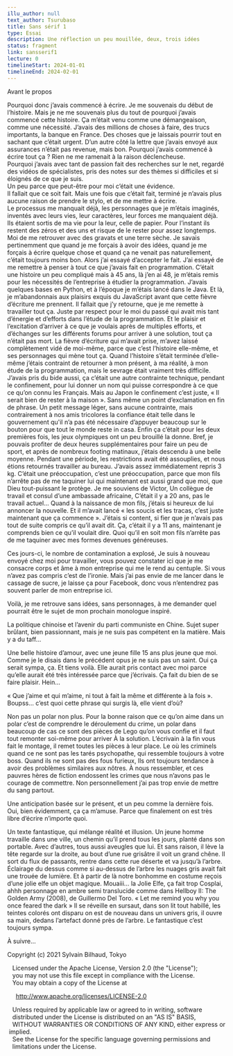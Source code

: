 ```yaml
---
illu_author: null
text_author: Tsurubaso
title: Sans sérif 1
type: Essai
description: Une réflection un peu mouillée, deux, trois idées
status: fragment
link: sansserif1
lecture: 0
timelineStart: 2024-01-01
timelineEnd: 2024-02-01
---
```


Avant le propos

Pourquoi donc j’avais commencé à écrire. 
Je me souvenais du début de l’histoire. Mais je ne me souvenais plus du tout de pourquoi j’avais commencé cette histoire. Ça m’était venu comme une démangeaison, comme une nécessité. J’avais des millions de choses à faire, des trucs importants, la banque en France. 
Des choses que je laissais pourrir tout en sachant que c’était urgent. D’un autre côté la lettre que j’avais envoyé aux assurances n’était pas revenue, mais bon. 
Pourquoi j’avais commencé à écrire tout ça ? 
Rien ne me ramenait à la raison déclencheuse.   
Pourquoi j’avais avec tant de passion fait des recherches sur le net, regardé des vidéos de spécialistes, pris des notes sur des thèmes si difficiles et si éloignés de ce que je suis.   
Un peu parce que peut-être pour moi c’était une évidence.   
Il fallait que ce soit fait. 
Mais une fois que c’était fait, terminé je n’avais plus aucune raison de prendre le stylo, et de me mettre à écrire.   
Le processus me manquait déjà, les personnages que je m’étais imaginés, inventés avec leurs vies, leur caractères, leur forces me manquaient déjà. 
Ils étaient sortis de ma vie pour la leur, celle de papier. 
Pour l’instant ils restent des zéros et des uns et risque de le rester pour assez longtemps. 
Moi de me retrouver avec des gravats et une terre sèche. 
Je savais pertinemment que quand je me forçais à avoir des idées, quand je me forçais à écrire quelque chose et quand ça ne venait pas naturellement, c’était toujours moins bon. 
Alors j’ai essayé d’accepter le fait. J’ai essayé de me remettre à penser à tout ce que j’avais fait en programmation. 
C’était une histoire un peu compliqué mais à 45 ans, là j’en ai 48, je m’étais remis pour les nécessités de l’entreprise à étudier la programmation.
J’avais quelques bases en Python, et à l’époque je m’étais lancé dans le Java. Et là, je m’abandonnais aux plaisirs exquis du JavaScript avant que cette fièvre d’écriture me prennent. 
Il fallait que j’y retourne, que je me remette à travailler tout ça.
Juste par respect pour le moi du passé qui avait mis tant d’énergie et d’efforts dans l’étude de la programmation. 
Et le plaisir et l’excitation d’arriver à ce que je voulais après de multiples efforts, et d’échanges sur les différents forums pour arriver à une solution, tout ça n’était pas mort.
La fièvre d’écriture qui m’avait prise, m’avez laissé complètement vidé de moi-même, parce que c’est l’histoire elle-même, et ses personnages qui mène tout ça. 
Quand l’histoire s’était terminée d’elle-même j’étais contraint de retourner à mon présent, à ma réalité, à mon étude de la programmation, mais le sevrage était vraiment très difficile.
J’avais pris du bide aussi, ça c’était une autre contrainte technique, pendant le confinement, pour lui donner un nom qui puisse correspondre à ce que ce qu’on connu les Français. 
Mais au Japon le confinement c’est juste, « Il serait bien de rester à la maison ».
Sans même un point d’exclamation en fin de phrase.
Un petit message léger, sans aucune contrainte, mais contrairement à nos amis tricolores la confiance était telle  dans le gouvernement qu'il n’a pas été nécessaire d’appuyer beaucoup sur le bouton pour que tout le monde reste in casa.
Enfin ça c’était pour les deux premières fois, les jeux olympiques ont un peu brouillé la donne.
Bref, je pouvais profiter de deux heures supplémentaires pour faire un peu de sport, et après de nombreux footing matinaux, j’étais descendu à une belle moyenne. Pendant une période, les restrictions avait été assouplies, et nous étions retournés travailler au bureau.
J’avais assez immédiatement repris 3 kg. C’était une préoccupation, c’est une préoccupation, parce que mon fils n’arrête pas de me taquiner lui qui maintenant est aussi grand que moi, que Dieu tout-puissant le protège.
Je me souviens de Victor, Un collègue de travail et consul d’une ambassade africaine, C’était il y a 20 ans, pas le travail actuel...
Quand à la naissance de mon fils, j’étais si heureux de lui annoncer la nouvelle.
Et il m’avait lancé « les soucis et les tracas, c’est juste maintenant que ça commence ».
J’étais si content, si fier que je n’avais  pas tout de suite compris ce qu’il avait dit. 
Ça, c’était il y a 11 ans, maintenant je comprends bien ce qu’il voulait dire.
Quoi qu’il en soit mon fils n’arrête pas de me taquiner avec mes formes devenues généreuses.

Ces jours-ci, le nombre de contamination a explosé, Je suis à nouveau envoyé chez moi pour travailler, vous pouvez constater ici que je me consacre corps et âme à mon entreprise qui me le rend au centuple. 
Si vous n’avez pas compris c’est de l’ironie. Mais j’ai pas envie de me lancer dans le cassage de sucre, je laisse ça pour Facebook, donc vous n’entendrez pas souvent parler de mon entreprise ici.

Voilà, je me retrouve sans idées, sans personnages, à me demander quel pourrait être le sujet de mon prochain monologue inspiré.

La politique chinoise et l’avenir du parti communiste en Chine.
Sujet super brûlant, bien passionnant, mais je ne suis pas compétent en la matière. Mais y a du taff...

Une belle histoire d’amour, avec une jeune fille 15 ans plus jeune que moi. Comme je le disais dans le précédent opus je ne suis pas un saint. Oui ça serait sympa, ça. Et tiens voilà. Elle aurait pris contact avec moi parce qu’elle aurait été très intéressée parce que j’écrivais. Ça fait du bien de se faire plaisir. Hein…

« Que j’aime et qui m’aime, ni tout à fait la même et différente à la fois ».
Boupss… c’est quoi cette phrase qui surgis là, elle vient d’où?

Non pas un polar non plus.
Pour la bonne raison que ce qu’on aime dans un polar c’est de comprendre le déroulement du crime, un polar dans beaucoup de cas ce sont des pièces de Lego qu’on vous confie et il faut tout remonter soi-même pour arriver À la solution. L’écrivain à la fin vous fait le montage, il remet toutes les pièces à leur place. Le où les criminels quand ce ne sont pas les tarés psychopathe, qui ressemble toujours à votre boss. Quand ils ne sont pas des fous furieux, Ils ont toujours tendance à avoir des problèmes similaires aux nôtres.
À nous ressembler, et ces pauvres hères de fiction endossent les crimes que nous n’avons pas le courage de commettre. 
Non personnellement j’ai pas trop envie de mettre du sang partout.

Une anticipation basée sur le présent, et un peu comme la dernière fois. Oui, bien évidemment, ça ça m’amuse.
Parce que finalement on est très libre d’écrire n’importe quoi.

Un texte fantastique, qui mélange réalité et illusion. Un jeune homme travaille dans une ville, un chemin qu’il prend tous les jours, planté dans son portable. Avec d’autres, tous aussi aveugles que lui. 
Et sans raison, il lève la tête regarde sur la droite, au bout d’une rue grisâtre il voit un grand chêne. Il sort du flux de passants, rentre dans cette rue déserte et va jusqu’à l’arbre. Éclairage du dessus comme si au-dessus de l’arbre les nuages gris avait fait une trouée de lumière.
Et à partir de là notre bonhomme en costume reçois d’une jolie elfe un objet magique. 
Mouaiii… la Jolie Elfe, ça fait trop Cosplai, ahhh personnage en ambre semi translucide comme dans Hellboy II: The Golden Army (2008), de  Guillermo Del Toro.
« Let me remind you why you once feared the dark »
Il se réveille en sursaut, dans son lit tout habillé, les teintes colorés ont disparu on est de nouveau dans un univers gris, il ouvre sa main, dedans l’artefact donné près de l’arbre.
Le fantastique c’est toujours sympa.

À suivre...







Copyright (c) 2021 Sylvain Bilhaud, Tokyo

   Licensed under the Apache License, Version 2.0 (the "License");
   you may not use this file except in compliance with the License.
   You may obtain a copy of the License at

     http://www.apache.org/licenses/LICENSE-2.0

   Unless required by applicable law or agreed to in writing, software
   distributed under the License is distributed on an "AS IS" BASIS,
   WITHOUT WARRANTIES OR CONDITIONS OF ANY KIND, either express or implied.
   See the License for the specific language governing permissions and
   limitations under the License.

